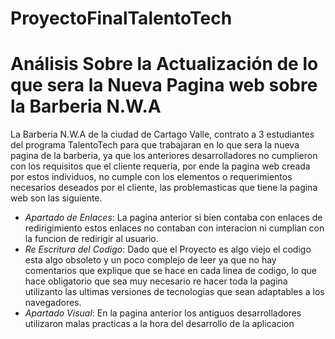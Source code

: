 
# ProyectoFinalTalentoTech

# Análisis Sobre la Actualización de lo que sera la Nueva Pagina web sobre la Barberia N.W.A

La Barberia N.W.A de la ciudad de Cartago Valle, contrato a 3 estudiantes del programa TalentoTech para que trabajaran en lo que sera la nueva pagina de la barberia, ya que los anteriores desarrolladores no cumplieron con los requisitos que el cliente requeria, por ende la pagina web creada por estos individuos, no cumple con los elementos o requerimientos necesarios deseados por el cliente, las problemasticas que tiene la pagina web son las siguiente.

- *Apartado de Enlaces*: La pagina anterior si bien contaba con enlaces de redirigimiento estos enlaces no contaban con interacion ni cumplian con la funcion de redirigir al usuario.
- *Re Escritura del Codigo*: Dado que el Proyecto es algo viejo el codigo esta algo obsoleto y un poco complejo de leer ya que no hay comentarios que explique que se hace en cada linea de codigo, lo que hace obligatorio que sea muy necesario re hacer toda la pagina utilizanto las ultimas versiones de tecnologias que sean adaptables a los navegadores.
- *Apartado Visual*: En la pagina anterior los antiguos desarrolladores utilizaron malas practicas a la hora del desarrollo de la aplicacion